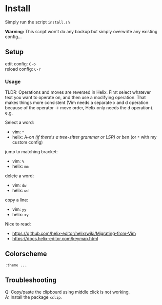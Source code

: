# Install

Simply run the script `install.sh`

**Warning:** This script won't do any backup but simply overwrite any existing
config...

## Setup

edit config: `C-o`<br>
reload config: `C-r`

### Usage

TLDR: Operations and moves are reversed in Helix.
First select whatever text you want to operate on, and then use a modifying operation.
That makes things more consistent (Vim needs a separate x and d operation because of the operator -> move order, Helix only needs the d operation).
e.g.

Select a word:
* vim: `*`
* helix: A-o*n (if there's a tree-sitter grammar or LSP) or be*n (or `*` with my custom config)

jump to matching bracket:
* vim: ``%``
* helix: `mm`

delete a word:
* vim: `dw`
* helix: `wd`

copy a line:
* vim: `yy`
* helix: `xy`

Nice to read:
* https://github.com/helix-editor/helix/wiki/Migrating-from-Vim
* https://docs.helix-editor.com/keymap.html

## Colorscheme

`:theme ...`

## Troubleshooting

Q: Copy/paste the clipboard using middle click is not working.<br>
A: Install the package `xclip`.
